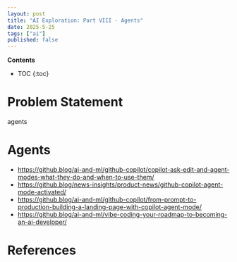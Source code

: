 ```yaml
---
layout: post
title: "AI Exploration: Part VIII - Agents"
date: 2025-5-25
tags: ["ai"]
published: false
---
```


**Contents**
* TOC
{:toc}

# Problem Statement
agents


# Agents
* https://github.blog/ai-and-ml/github-copilot/copilot-ask-edit-and-agent-modes-what-they-do-and-when-to-use-them/
* https://github.blog/news-insights/product-news/github-copilot-agent-mode-activated/
* https://github.blog/ai-and-ml/github-copilot/from-prompt-to-production-building-a-landing-page-with-copilot-agent-mode/
* https://github.blog/ai-and-ml/vibe-coding-your-roadmap-to-becoming-an-ai-developer/

# References
[^1]: []()

